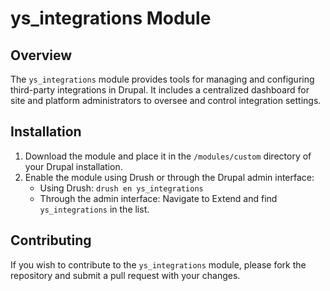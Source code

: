 # ys_integrations Module

## Overview
The `ys_integrations` module provides tools for managing and configuring third-party integrations in Drupal. It includes a centralized dashboard for site and platform administrators to oversee and control integration settings.

## Installation
1. Download the module and place it in the `/modules/custom` directory of your Drupal installation.
2. Enable the module using Drush or through the Drupal admin interface:
   - Using Drush: `drush en ys_integrations`
   - Through the admin interface: Navigate to Extend and find `ys_integrations` in the list.

## Contributing
If you wish to contribute to the `ys_integrations` module, please fork the repository and submit a pull request with your changes.
